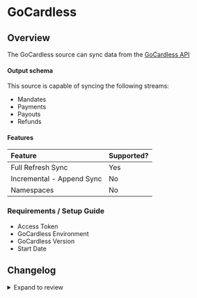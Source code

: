 # GoCardless

## Overview

The GoCardless source can sync data from the [GoCardless API](https://gocardless.com/)

#### Output schema

This source is capable of syncing the following streams:

- Mandates
- Payments
- Payouts
- Refunds

#### Features

| Feature                   | Supported? |
| :------------------------ | :--------- |
| Full Refresh Sync         | Yes        |
| Incremental - Append Sync | No         |
| Namespaces                | No         |

### Requirements / Setup Guide

- Access Token
- GoCardless Environment
- GoCardless Version
- Start Date

## Changelog

<details>
  <summary>Expand to review</summary>

| Version | Date       | Pull Request                                             | Subject                                   |
| :------ | :--------- | :------------------------------------------------------- | :---------------------------------------- |
| 0.2.18 | 2025-04-05 | [57277](https://github.com/airbytehq/airbyte/pull/57277) | Update dependencies |
| 0.2.17 | 2025-03-29 | [56523](https://github.com/airbytehq/airbyte/pull/56523) | Update dependencies |
| 0.2.16 | 2025-03-22 | [55929](https://github.com/airbytehq/airbyte/pull/55929) | Update dependencies |
| 0.2.15 | 2025-03-08 | [55296](https://github.com/airbytehq/airbyte/pull/55296) | Update dependencies |
| 0.2.14 | 2025-03-01 | [54950](https://github.com/airbytehq/airbyte/pull/54950) | Update dependencies |
| 0.2.13 | 2025-02-22 | [54452](https://github.com/airbytehq/airbyte/pull/54452) | Update dependencies |
| 0.2.12 | 2025-02-15 | [53347](https://github.com/airbytehq/airbyte/pull/53347) | Update dependencies |
| 0.2.11 | 2025-02-01 | [52820](https://github.com/airbytehq/airbyte/pull/52820) | Update dependencies |
| 0.2.10 | 2025-01-25 | [52374](https://github.com/airbytehq/airbyte/pull/52374) | Update dependencies |
| 0.2.9 | 2025-01-18 | [51640](https://github.com/airbytehq/airbyte/pull/51640) | Update dependencies |
| 0.2.8 | 2025-01-11 | [51127](https://github.com/airbytehq/airbyte/pull/51127) | Update dependencies |
| 0.2.7 | 2024-12-28 | [50514](https://github.com/airbytehq/airbyte/pull/50514) | Update dependencies |
| 0.2.6 | 2024-12-21 | [50023](https://github.com/airbytehq/airbyte/pull/50023) | Update dependencies |
| 0.2.5 | 2024-12-14 | [49505](https://github.com/airbytehq/airbyte/pull/49505) | Update dependencies |
| 0.2.4 | 2024-12-12 | [49169](https://github.com/airbytehq/airbyte/pull/49169) | Update dependencies |
| 0.2.3 | 2024-11-04 | [48295](https://github.com/airbytehq/airbyte/pull/48295) | Update dependencies |
| 0.2.2 | 2024-10-29 | [47772](https://github.com/airbytehq/airbyte/pull/47772) | Update dependencies |
| 0.2.1 | 2024-08-16 | [44196](https://github.com/airbytehq/airbyte/pull/44196) | Bump source-declarative-manifest version |
| 0.2.0 | 2024-08-15 | [44145](https://github.com/airbytehq/airbyte/pull/44145) | Refactor connector to manifest-only format |
| 0.1.14 | 2024-08-12 | [43840](https://github.com/airbytehq/airbyte/pull/43840) | Update dependencies |
| 0.1.13 | 2024-08-10 | [43706](https://github.com/airbytehq/airbyte/pull/43706) | Update dependencies |
| 0.1.12 | 2024-08-03 | [43230](https://github.com/airbytehq/airbyte/pull/43230) | Update dependencies |
| 0.1.11 | 2024-07-27 | [42810](https://github.com/airbytehq/airbyte/pull/42810) | Update dependencies |
| 0.1.10 | 2024-07-20 | [42223](https://github.com/airbytehq/airbyte/pull/42223) | Update dependencies |
| 0.1.9 | 2024-07-13 | [41826](https://github.com/airbytehq/airbyte/pull/41826) | Update dependencies |
| 0.1.8 | 2024-07-10 | [41559](https://github.com/airbytehq/airbyte/pull/41559) | Update dependencies |
| 0.1.7 | 2024-07-09 | [41291](https://github.com/airbytehq/airbyte/pull/41291) | Update dependencies |
| 0.1.6 | 2024-07-06 | [40846](https://github.com/airbytehq/airbyte/pull/40846) | Update dependencies |
| 0.1.5 | 2024-06-25 | [40370](https://github.com/airbytehq/airbyte/pull/40370) | Update dependencies |
| 0.1.4 | 2024-06-21 | [39946](https://github.com/airbytehq/airbyte/pull/39946) | Update dependencies |
| 0.1.3 | 2024-06-06 | [39207](https://github.com/airbytehq/airbyte/pull/39207) | [autopull] Upgrade base image to v1.2.2 |
| 0.1.2 | 2024-06-05 | [38818](https://github.com/airbytehq/airbyte/pull/38818) | Make compatible with the builder |
| 0.1.1 | 2024-05-20 | [38425](https://github.com/airbytehq/airbyte/pull/38425) | [autopull] base image + poetry + up_to_date |
| 0.1.0 | 2022-10-19 | [17792](https://github.com/airbytehq/airbyte/pull/17792) | Initial release supporting the GoCardless |

</details>

